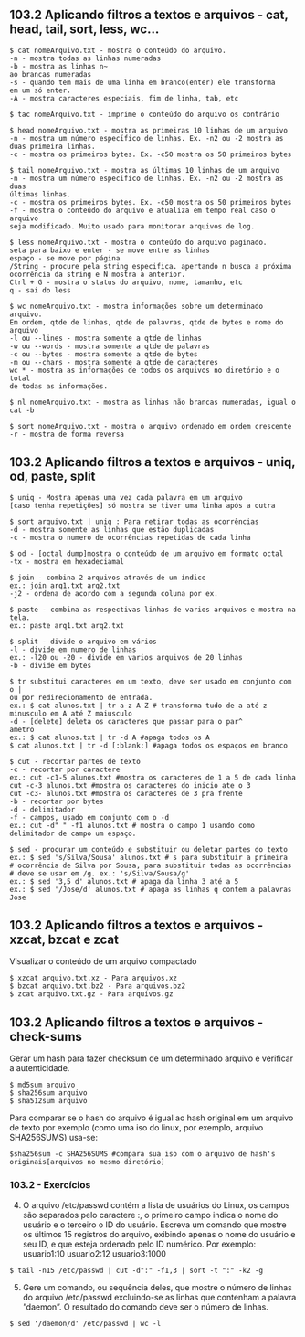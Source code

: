 ## 103.2 Aplicando filtros a textos e arquivos - cat, head, tail, sort, less, wc...

```shell
$ cat nomeArquivo.txt - mostra o conteúdo do arquivo.
-n - mostra todas as linhas numeradas
-b - mostra as linhas n~
ao brancas numeradas
-s - quando tem mais de uma linha em branco(enter) ele transforma
em um só enter.
-A - mostra caracteres especiais, fim de linha, tab, etc
```
```shell
$ tac nomeArquivo.txt - imprime o conteúdo do arquivo os contrário
```
```shell
$ head nomeArquivo.txt - mostra as primeiras 10 linhas de um arquivo
-n - mostra um número especı́fico de linhas. Ex. -n2 ou -2 mostra as
duas primeira linhas.
-c - mostra os primeiros bytes. Ex. -c50 mostra os 50 primeiros bytes
```
```shell
$ tail nomeArquivo.txt - mostra as últimas 10 linhas de um arquivo
-n - mostra um número especı́fico de linhas. Ex. -n2 ou -2 mostra as duas
últimas linhas.
-c - mostra os primeiros bytes. Ex. -c50 mostra os 50 primeiros bytes
-f - mostra o conteúdo do arquivo e atualiza em tempo real caso o arquivo
seja modificado. Muito usado para monitorar arquivos de log.
```
```shell
$ less nomeArquivo.txt - mostra o conteúdo do arquivo paginado.
seta para baixo e enter - se move entre as linhas
espaço - se move por página
/String - procure pela string especifica. apertando n busca a próxima ocorrência da string e N mostra a anterior.
Ctrl + G - mostra o status do arquivo, nome, tamanho, etc
q - sai do less
```
```shell
$ wc nomeArquivo.txt - mostra informações sobre um determinado arquivo.
Em ordem, qtde de linhas, qtde de palavras, qtde de bytes e nome do arquivo
-l ou --lines - mostra somente a qtde de linhas
-w ou --words - mostra somente a qtde de palavras
-c ou --bytes - mostra somente a qtde de bytes
-m ou --chars - mostra somente a qtde de caracteres
wc * - mostra as informações de todos os arquivos no diretório e o total
de todas as informações.
```
```shell
$ nl nomeArquivo.txt - mostra as linhas não brancas numeradas, igual o cat -b
```
```shell
$ sort nomeArquivo.txt - mostra o arquivo ordenado em ordem crescente
-r - mostra de forma reversa
```

## 103.2 Aplicando filtros a textos e arquivos - uniq, od, paste, split

```shell
$ uniq - Mostra apenas uma vez cada palavra em um arquivo 
[caso tenha repetições] só mostra se tiver uma linha após a outra
```

```shell
$ sort arquivo.txt | uniq : Para retirar todas as ocorrências
-d - mostra somente as linhas que estão duplicadas
-c - mostra o numero de ocorrências repetidas de cada linha
```
```shell
$ od - [octal dump]mostra o conteúdo de um arquivo em formato octal
-tx - mostra em hexadeciamal
```
```shell
$ join - combina 2 arquivos através de um ı́ndice
ex.: join arq1.txt arq2.txt
-j2 - ordena de acordo com a segunda coluna por ex.
```
```shell
$ paste - combina as respectivas linhas de varios arquivos e mostra na tela.
ex.: paste arq1.txt arq2.txt
```
```shell
$ split - divide o arquivo em vários
-l - divide em numero de linhas
ex.: -l20 ou -20 - divide em varios arquivos de 20 linhas
-b - divide em bytes
```
```shell
$ tr substitui caracteres em um texto, deve ser usado em conjunto com o |
ou por redirecionamento de entrada.
ex.: $ cat alunos.txt | tr a-z A-Z # transforma tudo de a até z minusculo em A até Z maiusculo
-d - [delete] deleta os caracteres que passar para o par^
ametro
ex.: $ cat alunos.txt | tr -d A #apaga todos os A
$ cat alunos.txt | tr -d [:blank:] #apaga todos os espaços em branco
```
```shell
$ cut - recortar partes de texto
-c - recortar por caractere
ex.: cut -c1-5 alunos.txt #mostra os caracteres de 1 a 5 de cada linha
cut -c-3 alunos.txt #mostra os caracteres do inicio ate o 3
cut -c3- alunos.txt #mostra os caracteres de 3 pra frente
-b - recortar por bytes
-d - delimitador
-f - campos, usado em conjunto com o -d
ex.: cut -d" " -f1 alunos.txt # mostra o campo 1 usando como delimitador de campo um espaço.
```
```shell
$ sed - procurar um conteúdo e substituir ou deletar partes do texto
ex.: $ sed 's/Silva/Sousa' alunos.txt # s para substituir a primeira
# ocorrência de Silva por Sousa, para substituir todas as ocorrências
# deve se usar em /g. ex.: 's/Silva/Sousa/g'
ex.: $ sed '3,5 d' alunos.txt # apaga da linha 3 até a 5
ex.: $ sed '/Jose/d' alunos.txt # apaga as linhas q contem a palavras Jose
```

## 103.2 Aplicando filtros a textos e arquivos - xzcat, bzcat e zcat

Visualizar o conteúdo de um arquivo compactado

```shell
$ xzcat arquivo.txt.xz - Para arquivos.xz
$ bzcat arquivo.txt.bz2 - Para arquivos.bz2
$ zcat arquivo.txt.gz - Para arquivos.gz
```

## 103.2 Aplicando filtros a textos e arquivos - check-sums

Gerar um hash para fazer checksum de um determinado arquivo e verificar a autenticidade.

```shell
$ md5sum arquivo
$ sha256sum arquivo
$ sha512sum arquivo
```

Para comparar se o hash do arquivo é igual ao hash original em um arquivo de texto por exemplo (como uma iso do linux, por exemplo, arquivo SHA256SUMS) usa-se:

```shell
$sha256sum -c SHA256SUMS #compara sua iso com o arquivo de hash's originais[arquivos no mesmo diretório]
```

### 103.2 - Exercı́cios

4. O arquivo /etc/passwd contém a lista de usuários do Linux, os campos são separados pelo caractere :, o primeiro campo indica o nome do usuário e o terceiro o ID do usuário.
Escreva um comando que mostre os últimos 15 registros do arquivo, exibindo apenas o nome do usuário e seu ID, e que esteja ordenado pelo ID numérico. Por exemplo:
usuario1:10
usuario2:12
usuario3:1000

```shell
$ tail -n15 /etc/passwd | cut -d":" -f1,3 | sort -t ":" -k2 -g
```

5. Gere um comando, ou sequência deles, que mostre o número de linhas do arquivo /etc/passwd excluindo-se as linhas que contenham a palavra ”daemon”. O resultado do comando deve ser o número de linhas.

```shell
$ sed '/daemon/d' /etc/passwd | wc -l
```